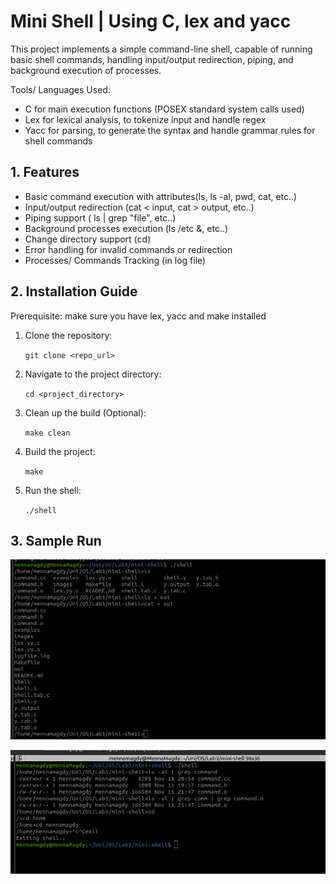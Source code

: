 # Mini Shell | Using C, lex and yacc

This project implements a simple command-line shell, capable of running basic shell commands, handling input/output redirection, piping, and background execution of processes.

Tools/ Languages Used:
- C for main execution functions (POSEX standard system calls used)
- Lex for lexical analysis, to tokenize input and handle regex
- Yacc for parsing, to generate the syntax and handle grammar rules for shell commands

## 1. Features
- Basic command execution with attributes(ls, ls -al, pwd, cat, etc..)
- Input/output redirection (cat < input, cat > output, etc..)
- Piping support ( ls | grep "file", etc..)
- Background processes execution (ls /etc &, etc..)
- Change directory support (cd)
- Error handling for invalid commands or redirection
- Processes/ Commands Tracking (in log file)

## 2. Installation Guide

Prerequisite: make sure you have lex, yacc and make installed

1. Clone the repository:

	`git clone <repo_url>`

2. Navigate to the project directory:

    `cd <project_directory>`

3. Clean up the build (Optional):

	`make clean`

4. Build the project:

    `make`

4. Run the shell:

	`./shell`

## 3. Sample Run

![alt text](images/image1.png)

![alt text](images/image.png)


